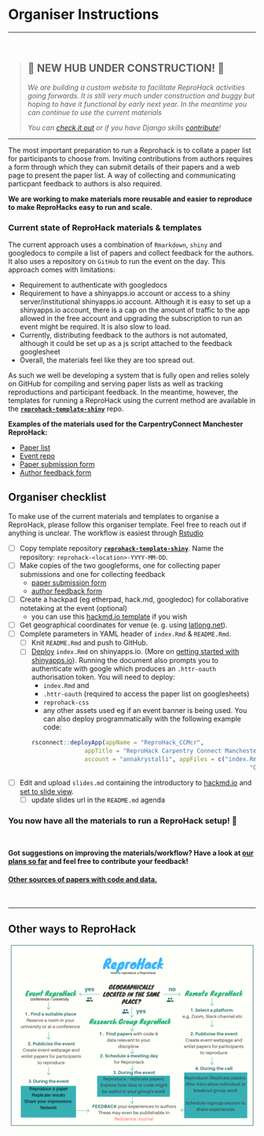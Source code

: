 # Organiser Instructions

***

<br>

> ## :construction: NEW HUB UNDER CONSTRUCTION! :construction:
>
>  _We are building a custom website to facilitate ReproHack activities going forwards. It is still very much under construction and buggy but hoping to have it functional by early next year. In the meantime you can continue to use the current materials_
> 
> _You can [check it out](http://annakrystalli.pythonanywhere.com/) or if you have Django skills [contribute](https://github.com/reprohack/reprohack_site)!_

***
The most important preparation to run a Reprohack is to collate a paper list for participants to choose from. Inviting contributions from authors requires a form through which they can submit details of their papers and a web page to present the paper list. A way of collecting and communicating particpant feedback to authors is also required.

**We are working to make materials more reusable and easier to reproduce to make ReproHacks easy to run and scale.** 

### Current state of ReproHack materials & templates

The current approach uses a combination of `Rmarkdown`, `shiny` and googledocs to compile a list of papers and collect feedback for the authors. It also uses a repository on `GitHub` to run the event on the day. This approach comes with limitations:

- Requirement to authenticate with googledocs
- Requirement to have a shinyapps.io account or access to a shiny server/institutional shinyapps.io account. Although it is easy to set up a shinyapps.io account, there is a cap on the amount of traffic to the app allowed in the free account and upgrading the subscription to run an event might be required. It is also slow to load.
- Currently, distributing feedback to the authors is not automated, although it could be set up as a js script attached to the feedback googlesheet
- Overall, the materials feel like they are too spread out.

As such we well be developing a system that is fully open and relies solely on GitHub for compiling and serving paper lists as well as tracking reproductions and participant feedback. In the meantime, however, the templates for running a ReproHack using the current method are available in the [**`reprohack-template-shiny`**](https://github.com/reprohack/reprohack-template-shiny) repo.

**Examples of the materials used for the CarpentryConnect Manchester ReproHack:**
- [Paper list](https://sheffield-university.shinyapps.io/ReproHack_CCMcr/)
- [Event repo](https://github.com/reprohack/reprohack-2019-06-27)
- [Paper submission form](https://docs.google.com/forms/d/e/1FAIpQLSeNuSAQCHa9spdUh3iYfONLms4Qlg1r6iECZMCXaS_l1m79bw/viewform)
- [Author feedback form](https://docs.google.com/forms/d/e/1FAIpQLSembkNEg3qN0SKxmf6cR4z2Cla47pOhfZ9GCKh5J9KUi1wpcw/viewform)


## Organiser checklist

To make use of the current materials and templates to organise a ReproHack, please follow this organiser template. Feel free to reach out if anything is unclear. The workflow is easiest through [Rstudio](https://www.rstudio.com/)

- [ ] Copy template repository [**`reprohack-template-shiny`**](https://github.com/reprohack/reprohack-template-shiny). Name the repository: `reprohack-<location>-YYYY-MM-DD`.
- [ ] Make copies of the two googleforms, one for collecting paper submissions and one for collecting feedback
    + [paper submission form](https://drive.google.com/open?id=1-Q-dQQu47ytCg2Z7F99hzCSxewLCbPUi8UlZWg0JYjI)
    + [author feedback form](https://drive.google.com/open?id=1KRooOAtbmOzIES1h2T9Gvt7AaPFLDS0BQUZRiimJZSU)
- [ ] Create a hackpad (eg etherpad, hack.md, googledoc) for collaborative notetaking at the event (optional)
    + you can use this [hackmd.io template](https://hackmd.io/@annakrystalli/reprohack-hackpad-tmpl) if you wish
- [ ] Get geographical coordinates for venue (e. g. using [latlong.net](https://www.latlong.net/)). 
- [ ] Complete parameters in YAML header of `index.Rmd` & `README.Rmd`. 
    - [ ] Knit `README.Rmd` and push to GitHub.
    - [ ] [Deploy](https://bookdown.org/yihui/rmarkdown/shiny-deploy.html) `index.Rmd` on shinyapps.io. (More on [getting started with shinyapps.io](https://shiny.rstudio.com/articles/shinyapps.html)). Running the document also prompts you to authenticate with google which produces an `.httr-oauth` authorisation token. You will need to deploy:
      - `index.Rmd` and 
      - `.httr-oauth` (required to access the paper list on googlesheets)
      - `reprohack-css` 
      - any other assets used eg if an event banner is being used.
      You can also deploy programmatically with the following example code:
      ```r 
      rsconnect::deployApp(appName = "ReproHack_CCMcr",
                     appTitle = "ReproHack Carpentry Connect Manchester",
                     account = "annakrystalli", appFiles = c("index.Rmd", ".httr-oauth", "reprohack.css",
                                                                    "CCmcrlogo.png"))
      ```
- [ ] Edit and upload `slides.md` containing the introductory to [hackmd.io](https://hackmd.io/) and [set to slide view](https://hackmd.io/s/features#Import-Notes).
    - [ ] update slides url in the `README.md` agenda

### You now have all the materials to run a ReproHack setup! 🎉

<br>

**Got suggestions on improving the materials/workflow? Have a look at [our plans so far]() and feel free to contribute your feedback!**

#### [Other sources of papers with code and data.](https://github.com/reprohack/reprohack-hq/issues/11)

<br>

***

## Other ways to ReproHack
![](assets/workflow.png)
